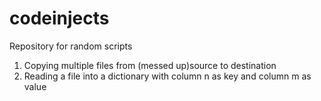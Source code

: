 codeinjects
===========

Repository for random scripts


1. Copying multiple files from (messed up)source to destination
2. Reading a file into a dictionary with column n as key and column m as value

